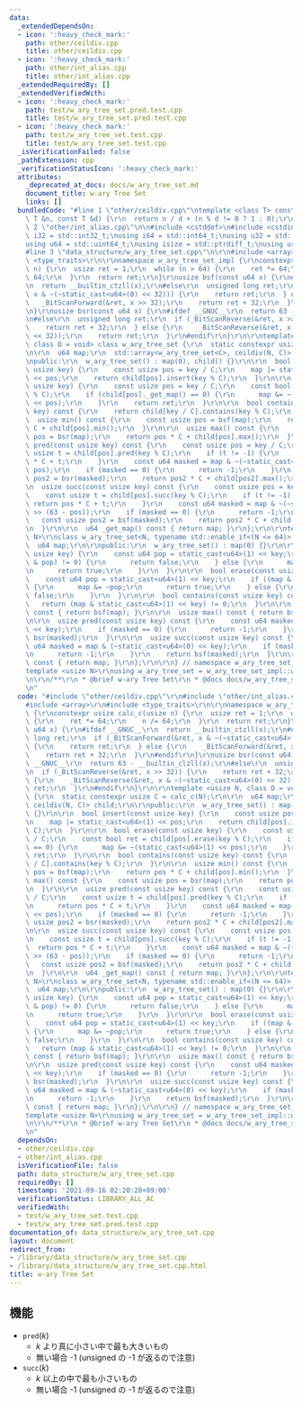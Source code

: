 ```yaml
---
data:
  _extendedDependsOn:
  - icon: ':heavy_check_mark:'
    path: other/ceildiv.cpp
    title: other/ceildiv.cpp
  - icon: ':heavy_check_mark:'
    path: other/int_alias.cpp
    title: other/int_alias.cpp
  _extendedRequiredBy: []
  _extendedVerifiedWith:
  - icon: ':heavy_check_mark:'
    path: test/w_ary_tree_set.pred.test.cpp
    title: test/w_ary_tree_set.pred.test.cpp
  - icon: ':heavy_check_mark:'
    path: test/w_ary_tree_set.test.cpp
    title: test/w_ary_tree_set.test.cpp
  _isVerificationFailed: false
  _pathExtension: cpp
  _verificationStatusIcon: ':heavy_check_mark:'
  attributes:
    _deprecated_at_docs: docs/w_ary_tree_set.md
    document_title: w-ary Tree Set
    links: []
  bundledCode: "#line 1 \"other/ceildiv.cpp\"\ntemplate <class T> constexpr T ceildiv(const\
    \ T &n, const T &d) {\r\n  return n / d + (n % d != 0 ? 1 : 0);\r\n}\r\n#line\
    \ 2 \"other/int_alias.cpp\"\n\n#include <cstddef>\n#include <cstdint>\n\nusing\
    \ i32 = std::int32_t;\nusing i64 = std::int64_t;\nusing u32 = std::uint32_t;\n\
    using u64 = std::uint64_t;\nusing isize = std::ptrdiff_t;\nusing usize = std::size_t;\n\
    #line 3 \"data_structure/w_ary_tree_set.cpp\"\n\r\n#include <array>\r\n#include\
    \ <type_traits>\r\n\r\nnamespace w_ary_tree_set_impl {\r\nconstexpr usize calc_c(usize\
    \ n) {\r\n  usize ret = 1;\r\n  while (n > 64) {\r\n    ret *= 64;\r\n    n /=\
    \ 64;\r\n  }\r\n  return ret;\r\n}\r\nusize bsf(const u64 x) {\r\n#ifdef __GNUC__\r\
    \n  return __builtin_ctzll(x);\r\n#else\r\n  unsigned long ret;\r\n  if (_BitScanForward(&ret,\
    \ x & ~(~static_cast<u64>(0) << 32))) {\r\n    return ret;\r\n  } else {\r\n \
    \   _BitScanForward(&ret, x >> 32);\r\n    return ret + 32;\r\n  }\r\n#endif\r\
    \n}\r\nusize bsr(const u64 x) {\r\n#ifdef __GNUC__\r\n  return 63 - __builtin_clzll(x);\r\
    \n#else\r\n  unsigned long ret;\r\n  if (_BitScanReverse(&ret, x >> 32)) {\r\n\
    \    return ret + 32;\r\n  } else {\r\n    _BitScanReverse(&ret, x & ~(~static_cast<u64>(0)\
    \ << 32));\r\n    return ret;\r\n  }\r\n#endif\r\n}\r\n\r\ntemplate <usize N,\
    \ class D = void> class w_ary_tree_set {\r\n  static constexpr usize C = calc_c(N);\r\
    \n\r\n  u64 map;\r\n  std::array<w_ary_tree_set<C>, ceildiv(N, C)> child;\r\n\r\
    \npublic:\r\n  w_ary_tree_set() : map(0), child() {}\r\n\r\n  bool insert(const\
    \ usize key) {\r\n    const usize pos = key / C;\r\n    map |= static_cast<u64>(1)\
    \ << pos;\r\n    return child[pos].insert(key % C);\r\n  }\r\n\r\n  bool erase(const\
    \ usize key) {\r\n    const usize pos = key / C;\r\n    const bool ret = child[pos].erase(key\
    \ % C);\r\n    if (child[pos]._get_map() == 0) {\r\n      map &= ~(static_cast<u64>(1)\
    \ << pos);\r\n    }\r\n    return ret;\r\n  }\r\n\r\n  bool contains(const usize\
    \ key) const {\r\n    return child[key / C].contains(key % C);\r\n  }\r\n\r\n\
    \  usize min() const {\r\n    const usize pos = bsf(map);\r\n    return pos *\
    \ C + child[pos].min();\r\n  }\r\n\r\n  usize max() const {\r\n    const usize\
    \ pos = bsr(map);\r\n    return pos * C + child[pos].max();\r\n  }\r\n\r\n  usize\
    \ pred(const usize key) const {\r\n    const usize pos = key / C;\r\n    const\
    \ usize t = child[pos].pred(key % C);\r\n    if (t != -1) {\r\n      return pos\
    \ * C + t;\r\n    }\r\n    const u64 masked = map & ~(~static_cast<u64>(0) <<\
    \ pos);\r\n    if (masked == 0) {\r\n      return -1;\r\n    }\r\n    const usize\
    \ pos2 = bsr(masked);\r\n    return pos2 * C + child[pos2].max();\r\n  }\r\n\r\
    \n  usize succ(const usize key) const {\r\n    const usize pos = key / C;\r\n\
    \    const usize t = child[pos].succ(key % C);\r\n    if (t != -1) {\r\n     \
    \ return pos * C + t;\r\n    }\r\n    const u64 masked = map & ~(~static_cast<u64>(0)\
    \ >> (63 - pos));\r\n    if (masked == 0) {\r\n      return -1;\r\n    }\r\n \
    \   const usize pos2 = bsf(masked);\r\n    return pos2 * C + child[pos2].min();\r\
    \n  }\r\n\r\n  u64 _get_map() const { return map; }\r\n};\r\n\r\ntemplate <usize\
    \ N>\r\nclass w_ary_tree_set<N, typename std::enable_if<(N <= 64)>::type> {\r\n\
    \  u64 map;\r\n\r\npublic:\r\n  w_ary_tree_set() : map(0) {}\r\n\r\n  bool insert(const\
    \ usize key) {\r\n    const u64 pop = static_cast<u64>(1) << key;\r\n    if ((map\
    \ & pop) != 0) {\r\n      return false;\r\n    } else {\r\n      map |= pop;\r\
    \n      return true;\r\n    }\r\n  }\r\n\r\n  bool erase(const usize key) {\r\n\
    \    const u64 pop = static_cast<u64>(1) << key;\r\n    if ((map & pop) != 0)\
    \ {\r\n      map &= ~pop;\r\n      return true;\r\n    } else {\r\n      return\
    \ false;\r\n    }\r\n  }\r\n\r\n  bool contains(const usize key) const {\r\n \
    \   return (map & static_cast<u64>(1) << key) != 0;\r\n  }\r\n\r\n  usize min()\
    \ const { return bsf(map); }\r\n\r\n  usize max() const { return bsr(map); }\r\
    \n\r\n  usize pred(const usize key) const {\r\n    const u64 masked = map & ~(~static_cast<u64>(0)\
    \ << key);\r\n    if (masked == 0) {\r\n      return -1;\r\n    }\r\n    return\
    \ bsr(masked);\r\n  }\r\n\r\n  usize succ(const usize key) const {\r\n    const\
    \ u64 masked = map & (~static_cast<u64>(0) << key);\r\n    if (masked == 0) {\r\
    \n      return -1;\r\n    }\r\n    return bsf(masked);\r\n  }\r\n\r\n  u64 _get_map()\
    \ const { return map; }\r\n};\r\n\r\n} // namespace w_ary_tree_set_impl\r\n\r\n\
    template <usize N>\r\nusing w_ary_tree_set = w_ary_tree_set_impl::w_ary_tree_set<N>;\r\
    \n\r\n/**\r\n * @brief w-ary Tree Set\r\n * @docs docs/w_ary_tree_set.md\r\n */\r\
    \n"
  code: "#include \"other/ceildiv.cpp\"\r\n#include \"other/int_alias.cpp\"\r\n\r\n\
    #include <array>\r\n#include <type_traits>\r\n\r\nnamespace w_ary_tree_set_impl\
    \ {\r\nconstexpr usize calc_c(usize n) {\r\n  usize ret = 1;\r\n  while (n > 64)\
    \ {\r\n    ret *= 64;\r\n    n /= 64;\r\n  }\r\n  return ret;\r\n}\r\nusize bsf(const\
    \ u64 x) {\r\n#ifdef __GNUC__\r\n  return __builtin_ctzll(x);\r\n#else\r\n  unsigned\
    \ long ret;\r\n  if (_BitScanForward(&ret, x & ~(~static_cast<u64>(0) << 32)))\
    \ {\r\n    return ret;\r\n  } else {\r\n    _BitScanForward(&ret, x >> 32);\r\n\
    \    return ret + 32;\r\n  }\r\n#endif\r\n}\r\nusize bsr(const u64 x) {\r\n#ifdef\
    \ __GNUC__\r\n  return 63 - __builtin_clzll(x);\r\n#else\r\n  unsigned long ret;\r\
    \n  if (_BitScanReverse(&ret, x >> 32)) {\r\n    return ret + 32;\r\n  } else\
    \ {\r\n    _BitScanReverse(&ret, x & ~(~static_cast<u64>(0) << 32));\r\n    return\
    \ ret;\r\n  }\r\n#endif\r\n}\r\n\r\ntemplate <usize N, class D = void> class w_ary_tree_set\
    \ {\r\n  static constexpr usize C = calc_c(N);\r\n\r\n  u64 map;\r\n  std::array<w_ary_tree_set<C>,\
    \ ceildiv(N, C)> child;\r\n\r\npublic:\r\n  w_ary_tree_set() : map(0), child()\
    \ {}\r\n\r\n  bool insert(const usize key) {\r\n    const usize pos = key / C;\r\
    \n    map |= static_cast<u64>(1) << pos;\r\n    return child[pos].insert(key %\
    \ C);\r\n  }\r\n\r\n  bool erase(const usize key) {\r\n    const usize pos = key\
    \ / C;\r\n    const bool ret = child[pos].erase(key % C);\r\n    if (child[pos]._get_map()\
    \ == 0) {\r\n      map &= ~(static_cast<u64>(1) << pos);\r\n    }\r\n    return\
    \ ret;\r\n  }\r\n\r\n  bool contains(const usize key) const {\r\n    return child[key\
    \ / C].contains(key % C);\r\n  }\r\n\r\n  usize min() const {\r\n    const usize\
    \ pos = bsf(map);\r\n    return pos * C + child[pos].min();\r\n  }\r\n\r\n  usize\
    \ max() const {\r\n    const usize pos = bsr(map);\r\n    return pos * C + child[pos].max();\r\
    \n  }\r\n\r\n  usize pred(const usize key) const {\r\n    const usize pos = key\
    \ / C;\r\n    const usize t = child[pos].pred(key % C);\r\n    if (t != -1) {\r\
    \n      return pos * C + t;\r\n    }\r\n    const u64 masked = map & ~(~static_cast<u64>(0)\
    \ << pos);\r\n    if (masked == 0) {\r\n      return -1;\r\n    }\r\n    const\
    \ usize pos2 = bsr(masked);\r\n    return pos2 * C + child[pos2].max();\r\n  }\r\
    \n\r\n  usize succ(const usize key) const {\r\n    const usize pos = key / C;\r\
    \n    const usize t = child[pos].succ(key % C);\r\n    if (t != -1) {\r\n    \
    \  return pos * C + t;\r\n    }\r\n    const u64 masked = map & ~(~static_cast<u64>(0)\
    \ >> (63 - pos));\r\n    if (masked == 0) {\r\n      return -1;\r\n    }\r\n \
    \   const usize pos2 = bsf(masked);\r\n    return pos2 * C + child[pos2].min();\r\
    \n  }\r\n\r\n  u64 _get_map() const { return map; }\r\n};\r\n\r\ntemplate <usize\
    \ N>\r\nclass w_ary_tree_set<N, typename std::enable_if<(N <= 64)>::type> {\r\n\
    \  u64 map;\r\n\r\npublic:\r\n  w_ary_tree_set() : map(0) {}\r\n\r\n  bool insert(const\
    \ usize key) {\r\n    const u64 pop = static_cast<u64>(1) << key;\r\n    if ((map\
    \ & pop) != 0) {\r\n      return false;\r\n    } else {\r\n      map |= pop;\r\
    \n      return true;\r\n    }\r\n  }\r\n\r\n  bool erase(const usize key) {\r\n\
    \    const u64 pop = static_cast<u64>(1) << key;\r\n    if ((map & pop) != 0)\
    \ {\r\n      map &= ~pop;\r\n      return true;\r\n    } else {\r\n      return\
    \ false;\r\n    }\r\n  }\r\n\r\n  bool contains(const usize key) const {\r\n \
    \   return (map & static_cast<u64>(1) << key) != 0;\r\n  }\r\n\r\n  usize min()\
    \ const { return bsf(map); }\r\n\r\n  usize max() const { return bsr(map); }\r\
    \n\r\n  usize pred(const usize key) const {\r\n    const u64 masked = map & ~(~static_cast<u64>(0)\
    \ << key);\r\n    if (masked == 0) {\r\n      return -1;\r\n    }\r\n    return\
    \ bsr(masked);\r\n  }\r\n\r\n  usize succ(const usize key) const {\r\n    const\
    \ u64 masked = map & (~static_cast<u64>(0) << key);\r\n    if (masked == 0) {\r\
    \n      return -1;\r\n    }\r\n    return bsf(masked);\r\n  }\r\n\r\n  u64 _get_map()\
    \ const { return map; }\r\n};\r\n\r\n} // namespace w_ary_tree_set_impl\r\n\r\n\
    template <usize N>\r\nusing w_ary_tree_set = w_ary_tree_set_impl::w_ary_tree_set<N>;\r\
    \n\r\n/**\r\n * @brief w-ary Tree Set\r\n * @docs docs/w_ary_tree_set.md\r\n */\r\
    \n"
  dependsOn:
  - other/ceildiv.cpp
  - other/int_alias.cpp
  isVerificationFile: false
  path: data_structure/w_ary_tree_set.cpp
  requiredBy: []
  timestamp: '2021-09-16 02:20:28+09:00'
  verificationStatus: LIBRARY_ALL_AC
  verifiedWith:
  - test/w_ary_tree_set.test.cpp
  - test/w_ary_tree_set.pred.test.cpp
documentation_of: data_structure/w_ary_tree_set.cpp
layout: document
redirect_from:
- /library/data_structure/w_ary_tree_set.cpp
- /library/data_structure/w_ary_tree_set.cpp.html
title: w-ary Tree Set
---
```

## 機能

-   $\mathtt{pred}(k)$
    -   $k$ より真に小さい中で最も大きいもの
    -   無い場合 -1 (unsigned の -1 が返るので注意)
-   $\mathtt{succ}(k)$
    -   $k$ 以上の中で最も小さいもの
    -   無い場合 -1 (unsigned の -1 が返るので注意)
